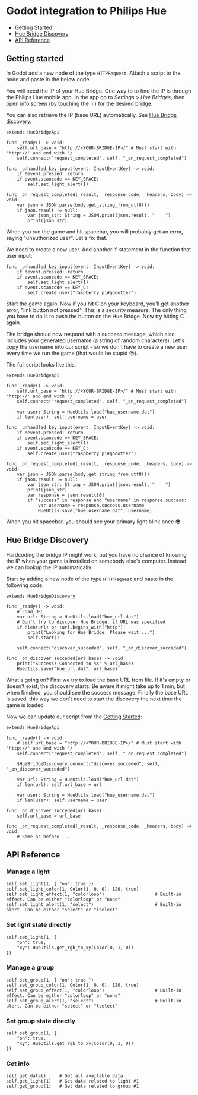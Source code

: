 # Godot integration to Philips Hue 

* [Getting Started](#getting_started)
* [Hue Bridge Discovery](#hue_bridge_discovery)
* [API Reference](#api_reference)


<a name="getting_started"></a>
## Getting started

In Godot add a new node of the type `HTTPRequest`. Attach a script to the node and paste 
in the below code. 

You will need the IP of your Hue Bridge. One way to to find the IP is through the Philips 
Hue mobile app. In the app go to _Settings_ > _Hue Bridges_, then open info screen 
(by touching the 'i') for the desired bridge. 

You can also retrieve the IP (base URL) automatically. See [Hue Bridge discovery](#hue_bridge_discovery).

```gdscript
extends HueBridgeApi

func _ready() -> void:
	self.url_base = "http://<YOUR-BRIDGE-IP>/" # Must start with 'http://' and end with '/'
	self.connect("request_completed", self, "_on_request_completed")

func _unhandled_key_input(event: InputEventKey) -> void:
	if !event.pressed: return
	if event.scancode == KEY_SPACE:
		self.set_light_alert(1)

func _on_request_completed(_result, _response_code, _headers, body) -> void:
	var json = JSON.parse(body.get_string_from_utf8())
	if json.result != null:
		var json_str: String = JSON.print(json.result, "    ")
		print(json_str)
```

When you run the game and hit spacebar, you will probably get an error, saying "unauthorized user". Let's fix that.

We need to create a new user. Add another if-statement in the function that user input: 

```gdscript
func _unhandled_key_input(event: InputEventKey) -> void:
	if !event.pressed: return
	if event.scancode == KEY_SPACE:
		self.set_light_alert(1)
	if event.scancode == KEY_C:
		self.create_user("raspberry_pi#godotter")
```

Start the game again. Now if you hit C on your keyboard, you'll get another error, "link button not pressed". This is a 
security measure. The only thing you have to do is to push the button on the Hue Bridge. Now try hitting C again. 

The bridge should now respond with a success message, which also includes your generated username (a string of 
random characters). Let's copy the username into our script - so we don't have to create a new user every time we run 
the game (that would be stupid :stuck_out_tongue_closed_eyes:). 

The full script looks like this: 

```gdscript
extends HueBridgeApi

func _ready() -> void:
	self.url_base = "http://<YOUR-BRIDGE-IP>/" # Must start with 'http://' and end with '/'
	self.connect("request_completed", self, "_on_request_completed")

	var user: String = HueUtils.load("hue_username.dat")
	if len(user): self.username = user

func _unhandled_key_input(event: InputEventKey) -> void:
	if !event.pressed: return
	if event.scancode == KEY_SPACE:
		self.set_light_alert(1)
	if event.scancode == KEY_C:
		self.create_user("raspberry_pi#godotter")

func _on_request_completed(_result, _response_code, _headers, body) -> void:
	var json = JSON.parse(body.get_string_from_utf8())
	if json.result != null:
		var json_str: String = JSON.print(json.result, "    ")
		print(json_str)
		var response = json.result[0]
		if "success" in response and "username" in response.success:
			var username = response.success.username
			HueUtils.save("hue_username.dat", username)
```

When you hit spacebar, you should see your primary light blink once :sunglasses:




<a name="hue_bridge_discovery"></a>
## Hue Bridge Discovery

Hardcoding the bridge IP might work, but you have no chance of knowing the IP when your game is 
installed on somebody else's computer. Instead we can lookup the IP automatically. 

Start by adding a new node of the type `HTTPRequest` and paste in the following code:

```gdscript
extends HueBridgeDiscovery

func _ready() -> void:
	# Load URL
	var url: String = HueUtils.load("hue_url.dat")
	# Don't try to discover Hue Bridge, if URL was specified
	if !len(url) or !url.begins_with("http"):
		print("Looking for Hue Bridge. Please wait ...") 
		self.start()

	self.connect("discover_succeded", self, "_on_discover_succeded")

func _on_discover_succeded(url_base) -> void:
	print("Success! Connected to %s" % url_base)
	HueUtils.save("hue_url.dat", url_base)
```

What's going on? First we try to load the base URL from file. If it's empty or doesn't exist, the discovery 
starts. Be aware it might take up to 1 min, but when finished, you should see the success message. Finally
the base URL is saved, this way we don't need to start the discovery the next time the game is loaded. 

Now we can update our script from the [Getting Started](#getting_started): 

```gdscript
extends HueBridgeApi

func _ready() -> void:
	# self.url_base = "http://<YOUR-BRIDGE-IP>/" # Must start with 'http://' and end with '/'
	self.connect("request_completed", self, "_on_request_completed")

	$HueBridgeDiscovery.connect("discover_succeded", self, "_on_discover_succeded")

	var url: String = HueUtils.load("hue_url.dat")
	if len(url): self.url_base = url
	
	var user: String = HueUtils.load("hue_username.dat")
	if len(user): self.username = user

func _on_discover_succeded(url_base):
	self.url_base = url_base

func _on_request_completed(_result, _response_code, _headers, body) -> void:
	# Same as before ...
```





<a name="api_reference"></a>
## API Reference


### Manage a light

```gdscript
self.set_light(1, { "on": true })
self.set_light_color(1, Color(1, 0, 0), 120, true)
self.set_light_effect(1, "colorloop") 					# Built-in effect. Can be either "colorloop" or "none"
self.set_light_alert(1, "select") 						# Built-in alert. Can be either "select" or "lselect"
```

### Set light state directly

```gdscript
self.set_light(1, { 
	"on": true,
	"xy": HueUtils.get_rgb_to_xy(Color(0, 1, 0))
})
```


### Manage a group

```gdscript
self.set_group(1, { "on": true })
self.set_group_color(1, Color(1, 0, 0), 120, true)
self.set_group_effect(1, "colorloop") 					# Built-in effect. Can be either "colorloop" or "none"
self.set_group_alert(1, "select") 						# Built-in alert. Can be either "select" or "lselect"
```

### Set group state directly

```gdscript
self.set_group(1, { 
	"on": true,
	"xy": HueUtils.get_rgb_to_xy(Color(0, 1, 0))
})
```

### Get info

```gdscript
self.get_data()		# Get all available data
self.get_light(1)	# Get data related to light #1
self.get_group(1)	# Get data related to group #1
```

